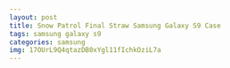 ```yaml
---
layout: post
title: Snow Patrol Final Straw Samsung Galaxy S9 Case
tags: samsung galaxy s9
categories: samsung
img: 17OUrL9Q4qtazDB0xYgl11fIchkOziL7a
---
```

